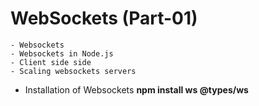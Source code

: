 # WebSockets (Part-01)

    - Websockets
    - Websockets in Node.js
    - Client side side
    - Scaling websockets servers

- Installation of Websockets
  **npm install ws @types/ws**
